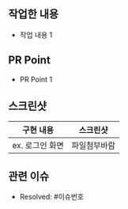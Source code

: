 ## 작업한 내용

<!-- 아래 리스트를 지우고, 작업 내용을 적어주세요. -->

- 작업 내용 1

## PR Point

<!-- 피드백을 받고 싶은 부분이나, 공유하고 싶은 부분을 적어주세요. -->

- PR Point 1

## 스크린샷

<!-- 작업한 화면이 있다면 스크린 샷으로 첨부해주세요. -->

|    구현 내용    |   스크린샷   |
| :-------------: | :----------: |
| ex. 로그인 화면 | 파일첨부바람 |

## 관련 이슈

<!-- 작업한 이슈번호를 # 뒤에 붙여주세요. -->

- Resolved: #이슈번호
